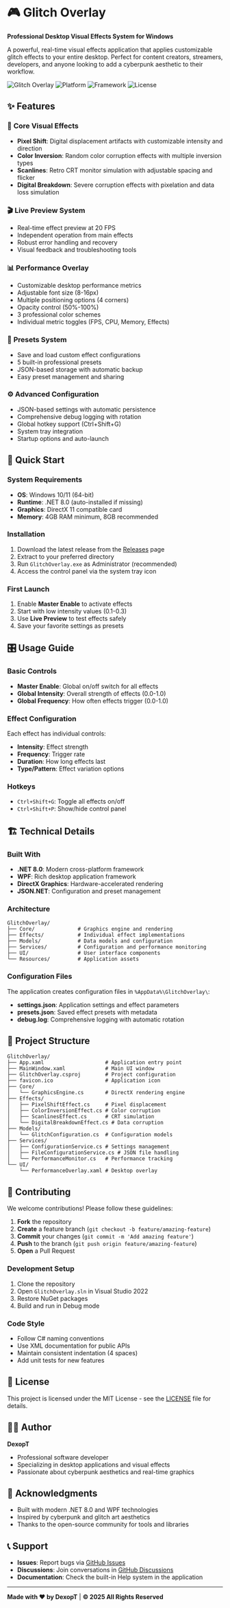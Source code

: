 # 🎮 Glitch Overlay

**Professional Desktop Visual Effects System for Windows**

A powerful, real-time visual effects application that applies customizable glitch effects to your entire desktop. Perfect for content creators, streamers, developers, and anyone looking to add a cyberpunk aesthetic to their workflow.

![Glitch Overlay](https://img.shields.io/badge/Version-1.0-red?style=for-the-badge)
![Platform](https://img.shields.io/badge/Platform-Windows-blue?style=for-the-badge)
![Framework](https://img.shields.io/badge/.NET-8.0-purple?style=for-the-badge)
![License](https://img.shields.io/badge/License-MIT-green?style=for-the-badge)

## ✨ Features

### 🎯 **Core Visual Effects**
- **Pixel Shift**: Digital displacement artifacts with customizable intensity and direction
- **Color Inversion**: Random color corruption effects with multiple inversion types
- **Scanlines**: Retro CRT monitor simulation with adjustable spacing and flicker
- **Digital Breakdown**: Severe corruption effects with pixelation and data loss simulation

### 🎬 **Live Preview System**
- Real-time effect preview at 20 FPS
- Independent operation from main effects
- Robust error handling and recovery
- Visual feedback and troubleshooting tools

### 📊 **Performance Overlay**
- Customizable desktop performance metrics
- Adjustable font size (8-16px)
- Multiple positioning options (4 corners)
- Opacity control (50%-100%)
- 3 professional color schemes
- Individual metric toggles (FPS, CPU, Memory, Effects)

### 💾 **Presets System**
- Save and load custom effect configurations
- 5 built-in professional presets
- JSON-based storage with automatic backup
- Easy preset management and sharing

### ⚙️ **Advanced Configuration**
- JSON-based settings with automatic persistence
- Comprehensive debug logging with rotation
- Global hotkey support (Ctrl+Shift+G)
- System tray integration
- Startup options and auto-launch

## 🚀 Quick Start

### System Requirements
- **OS**: Windows 10/11 (64-bit)
- **Runtime**: .NET 8.0 (auto-installed if missing)
- **Graphics**: DirectX 11 compatible card
- **Memory**: 4GB RAM minimum, 8GB recommended

### Installation
1. Download the latest release from the [Releases](../../releases) page
2. Extract to your preferred directory
3. Run `GlitchOverlay.exe` as Administrator (recommended)
4. Access the control panel via the system tray icon

### First Launch
1. Enable **Master Enable** to activate effects
2. Start with low intensity values (0.1-0.3)
3. Use **Live Preview** to test effects safely
4. Save your favorite settings as presets

## 🎛️ Usage Guide

### Basic Controls
- **Master Enable**: Global on/off switch for all effects
- **Global Intensity**: Overall strength of effects (0.0-1.0)
- **Global Frequency**: How often effects trigger (0.0-1.0)

### Effect Configuration
Each effect has individual controls:
- **Intensity**: Effect strength
- **Frequency**: Trigger rate
- **Duration**: How long effects last
- **Type/Pattern**: Effect variation options

### Hotkeys
- `Ctrl+Shift+G`: Toggle all effects on/off
- `Ctrl+Shift+P`: Show/hide control panel

## 🏗️ Technical Details

### Built With
- **.NET 8.0**: Modern cross-platform framework
- **WPF**: Rich desktop application framework
- **DirectX Graphics**: Hardware-accelerated rendering
- **JSON.NET**: Configuration and preset management

### Architecture
```
GlitchOverlay/
├── Core/              # Graphics engine and rendering
├── Effects/           # Individual effect implementations
├── Models/            # Data models and configuration
├── Services/          # Configuration and performance monitoring
├── UI/                # User interface components
└── Resources/         # Application assets
```

### Configuration Files
The application creates configuration files in `%AppData%\GlitchOverlay\`:
- **settings.json**: Application settings and effect parameters
- **presets.json**: Saved effect presets with metadata
- **debug.log**: Comprehensive logging with automatic rotation

## 📁 Project Structure

```
GlitchOverlay/
├── App.xaml                    # Application entry point
├── MainWindow.xaml             # Main UI window
├── GlitchOverlay.csproj        # Project configuration
├── favicon.ico                 # Application icon
├── Core/
│   └── GraphicsEngine.cs       # DirectX rendering engine
├── Effects/
│   ├── PixelShiftEffect.cs     # Pixel displacement
│   ├── ColorInversionEffect.cs # Color corruption
│   ├── ScanlinesEffect.cs      # CRT simulation
│   └── DigitalBreakdownEffect.cs # Data corruption
├── Models/
│   └── GlitchConfiguration.cs  # Configuration models
├── Services/
│   ├── ConfigurationService.cs # Settings management
│   ├── FileConfigurationService.cs # JSON file handling
│   └── PerformanceMonitor.cs   # Performance tracking
└── UI/
    └── PerformanceOverlay.xaml # Desktop overlay
```

## 🤝 Contributing

We welcome contributions! Please follow these guidelines:

1. **Fork** the repository
2. **Create** a feature branch (`git checkout -b feature/amazing-feature`)
3. **Commit** your changes (`git commit -m 'Add amazing feature'`)
4. **Push** to the branch (`git push origin feature/amazing-feature`)
5. **Open** a Pull Request

### Development Setup
1. Clone the repository
2. Open `GlitchOverlay.sln` in Visual Studio 2022
3. Restore NuGet packages
4. Build and run in Debug mode

### Code Style
- Follow C# naming conventions
- Use XML documentation for public APIs
- Maintain consistent indentation (4 spaces)
- Add unit tests for new features

## 📄 License

This project is licensed under the MIT License - see the [LICENSE](LICENSE) file for details.

## 👨‍💻 Author

**DexopT**
- Professional software developer
- Specializing in desktop applications and visual effects
- Passionate about cyberpunk aesthetics and real-time graphics

## 🙏 Acknowledgments

- Built with modern .NET 8.0 and WPF technologies
- Inspired by cyberpunk and glitch art aesthetics
- Thanks to the open-source community for tools and libraries

## 📞 Support

- **Issues**: Report bugs via [GitHub Issues](../../issues)
- **Discussions**: Join conversations in [GitHub Discussions](../../discussions)
- **Documentation**: Check the built-in Help system in the application

---

**Made with ❤️ by DexopT** | **© 2025 All Rights Reserved**
